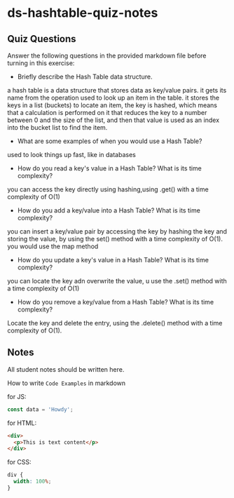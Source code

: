 # ds-hashtable-quiz-notes

## Quiz Questions

Answer the following questions in the provided markdown file before turning in this exercise:

- Briefly describe the Hash Table data structure.

a hash table is a data structure that stores data as key/value pairs. it gets its name from the operation used to look up an item in the table. it stores the keys in a list (buckets) to locate an item, the key is hashed, which means that a calculation is performed on it that reduces the key to a number between 0 and the size of the list, and then that value is used as an index into the bucket list to find the item.

- What are some examples of when you would use a Hash Table?

used to look things up fast, like in databases

- How do you read a key's value in a Hash Table? What is its time complexity?

you can access the key directly using hashing,using .get() with a time complexity of O(1)

- How do you add a key/value into a Hash Table? What is its time complexity?

you can insert a key/value pair by accessing the key by hashing the key and storing the value, by using the set() method with a time complexity of O(1). you would use the map method

- How do you update a key's value in a Hash Table? What is its time complexity?

you can locate the key adn overwrite the value, u use the .set() method with a time complexity of O(1)

- How do you remove a key/value from a Hash Table? What is its time complexity?

Locate the key and delete the entry, using the .delete() method with a time complexity of O(1).

## Notes

All student notes should be written here.

How to write `Code Examples` in markdown

for JS:

```javascript
const data = 'Howdy';
```

for HTML:

```html
<div>
  <p>This is text content</p>
</div>
```

for CSS:

```css
div {
  width: 100%;
}
```
